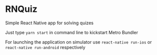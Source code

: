 # RNQuiz
Simple React Native app for solving quizes

Just type ```yarn start``` in command line to kickstart Metro Bundler

For launching the application on simulator use 
```react-native run-ios``` 
or 
```react-native run-android``` 
respectively
